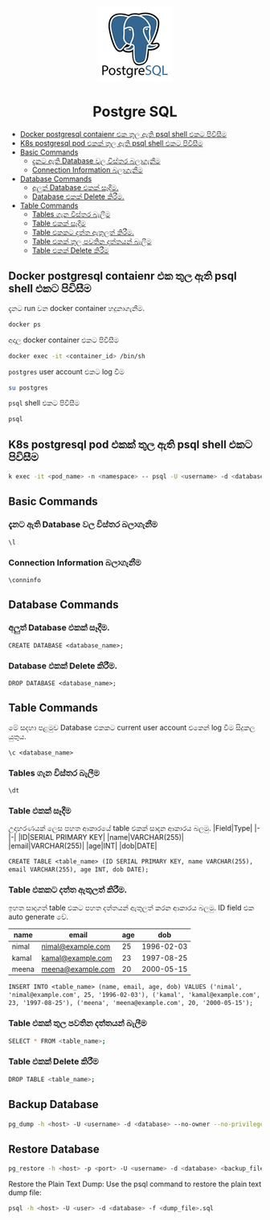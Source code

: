 <p align="center">
    <img src="../images/postgresql-150x150.png"/>
</p>
<h1 align="center">Postgre SQL</h1>

- [Docker postgresql contaienr එක තුල ඇති psql shell එකට පිවිසීම](#docker-postgresql-contaienr-එක-තුල-ඇති-psql-shell-එකට-පිවිසීම)
- [K8s postgresql pod එකක් තුල ඇති psql shell එකට පිවිසීම](#k8s-postgresql-pod-එකක්-තුල-ඇති-psql-shell-එකට-පිවිසීම)
- [Basic Commands](#basic-commands)
  - [දැනට ඇති Database වල විස්තර බලාගැනීම](#දැනට-ඇති-database-වල-විස්තර-බලාගැනීම)
  - [Connection Information බලාගැනීම](#connection-information-බලාගැනීම)
- [Database Commands](#database-commands)
  - [අලුත් Database එකක් සෑදීම.](#අලුත්-database-එකක්-සෑදීම)
  - [Database එකක් Delete කිරීම.](#database-එකක්-delete-කිරීම)
- [Table Commands](#table-commands)
  - [Tables ගැන විස්තර බැලීම](#tables-ගැන-විස්තර-බැලීම)
  - [Table එකක් සෑදීම](#table-එකක්-සෑදීම)
  - [Table එකකට දත්ත ඇතුලත් කිරීම.](#table-එකකට-දත්ත-ඇතුලත්-කිරීම)
  - [Table එකක් තුල පවතින දත්තයන් බැලීම](#table-එකක්-තුල-පවතින-දත්තයන්-බැලීම)
  - [Table එකක් Delete කිරීම](#table-එකක්-delete-කිරීම)



## Docker postgresql contaienr එක තුල ඇති psql shell එකට පිවිසීම

දැනට run වන docker container හදුනාගැනීම.
```bash
docker ps
```

අදාල docker container එකට පිවිසීම
```bash
docker exec -it <container_id> /bin/sh
```

`postgres` user account එකට log වීම
```bash
su postgres
```

`psql` shell එකට පිවිසීම
```bash
psql
```

## K8s postgresql pod එකක් තුල ඇති psql shell එකට පිවිසීම
```bash
k exec -it <pod_name> -n <namespace> -- psql -U <username> -d <database_name>
```

## Basic Commands

### දැනට ඇති Database වල විස්තර බලාගැනීම 
```psql
\l
```

### Connection Information බලාගැනීම
```psql
\conninfo
```

## Database Commands
### අලුත් Database එකක් සෑදීම.
```psql
CREATE DATABASE <database_name>;
```

### Database එකක් Delete කිරීම.
```psql
DROP DATABASE <database_name>;
```

## Table Commands

මේ සදහා පළමුව Database එකකට current user account එකෙන් log වීම සිදුකල යුතුය.
```psql
\c <database_name>
```

### Tables ගැන විස්තර බැලීම
```psql
\dt
```

### Table එකක් සෑදීම
උදාහරණයක් ලෙස පහත ආකාරයේ table එකක් සාදන ආකාරය බලමු.
|Field|Type|
|-|-|
|ID|SERIAL PRIMARY KEY|
|name|VARCHAR(255)|
|email|VARCHAR(255)|
|age|INT|
|dob|DATE|

```paql
CREATE TABLE <table_name> (ID SERIAL PRIMARY KEY, name VARCHAR(255), email VARCHAR(255), age INT, dob DATE);
```

### Table එකකට දත්ත ඇතුලත් කිරීම.

ඉහත සාදාගත් table එකට පහත දත්තයන් ඇතුලත් කරන ආකාරය බලමු. ID field එක auto generate වේ.

|name|email|age|dob|
|-|-|-|-|
|nimal|nimal@example.com|25|1996-02-03|
|kamal|kamal@example.com|23|1997-08-25|
|meena|meena@example.com|20|2000-05-15|

```psql
INSERT INTO <table_name> (name, email, age, dob) VALUES ('nimal', 'nimal@example.com', 25, '1996-02-03'), ('kamal', 'kamal@example.com', 23, '1997-08-25'), ('meena', 'meena@example.com', 20, '2000-05-15');
```

### Table එකක් තුල පවතින දත්තයන් බැලීම
```bash
SELECT * FROM <table_name>;
```

### Table එකක් Delete කිරීම
```bash
DROP TABLE <table_name>;
```

## Backup Database
```bash
pg_dump -h <host> -U <username> -d <database> --no-owner --no-privileges --inserts > <backup_file_path>.sql
```

## Restore Database
```bash
pg_restore -h <host> -p <port> -U <username> -d <database> <backup_file_path>
```
Restore the Plain Text Dump: Use the psql command to restore the plain text dump file:
```bash
psql -h <host> -U <user> -d <database> -f <dump_file>.sql
```



